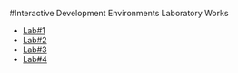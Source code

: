 #Interactive Development Environments Laboratory Works



* [Lab#1](https://github.com/TUM-FAF/FAF-121-Gaitur-Iurie/tree/master/IDE/Lab%231)
* [Lab#2](https://github.com/TUM-FAF/FAF-121-Gaitur-Iurie/master/IDE/Lab%232)
* [Lab#3](https://github.com/TUM-FAF/FAF-121-Gaitur-Iurie/tree/master/IDE/Lab%233)
* [Lab#4](https://github.com/TUM-FAF/FAF-121-Gaitur-Iurie/tree/master/IDE/Lab%233)
